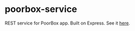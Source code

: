 # poorbox-service

REST service for PoorBox app. Built on Express. See it [here](https://ishero.dev/poorbox).